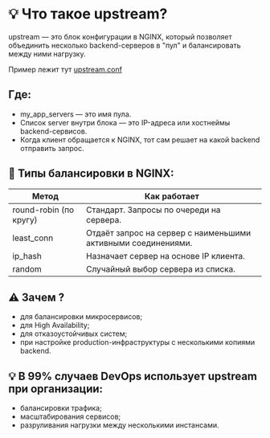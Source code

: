 # 💡 Что такое upstream?
upstream — это блок конфигурации в NGINX, который позволяет объединить несколько backend-серверов в "пул" и балансировать между ними нагрузку.

Пример лежит тут [upstream.conf](https://github.com/alexandreevich/nginx_checklist/blob/main/upstream/upstream.conf)

## Где:
- my_app_servers — это имя пула.
- Список server внутри блока — это IP-адреса или хостнеймы backend-сервисов.
- Когда клиент обращается к NGINX, тот сам решает на какой backend отправить запрос.

## 🎯 Типы балансировки в NGINX:

| Метод	| Как работает |
|--------|------------------------
| round-robin (по кругу)	|Стандарт. Запросы по очереди на сервера.|
| least_conn	| Отдаёт запрос на сервер с наименьшими активными соединениями.|
|ip_hash	| Назначает сервер на основе IP клиента.|
|random	| Случайный выбор сервера из списка.|

## ⚠️ Зачем ?
- для балансировки микросервисов;
- для High Availability;
- для отказоустойчивых систем;
- при настройке production-инфраструктуры с несколькими копиями backend.

## 💡 В 99% случаев DevOps использует upstream при организации:
- балансировки трафика;
- масштабирования сервисов;
- разруливания нагрузки между несколькими инстансами.
